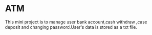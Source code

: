 # ATM
This mini project is to manage user bank account,cash withdraw ,case deposit and changing password.User's data is stored as a txt file. 
